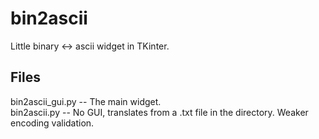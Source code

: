# bin2ascii
Little binary &lt;-> ascii widget in TKinter.

## Files
bin2ascii_gui.py -- The main widget.  
bin2ascii.py -- No GUI, translates from a .txt file in the directory. Weaker encoding validation.
